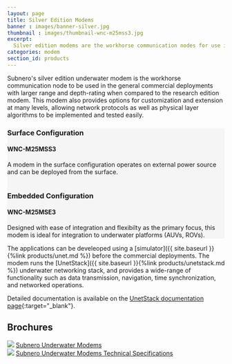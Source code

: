 ```yaml
---
layout: page
title: Silver Edition Modems
banner : images/banner-silver.jpg
thumbnail : images/thumbnail-wnc-m25mss3.jpg
excerpt:
  Silver edition modems are the workhorse communication nodes for use in general commercial deployments
categories: modem
section_id: products
---
```


Subnero's silver edition underwater modem is the workhorse communication node to be used in the general commercial deployments with larger range and depth-rating when compared to the research edition modem. This modem also provides options for customization and extension at many levels, allowing network protocols as well as physical layer algorithms to be implemented and tested easily.

<div class='full' style='background: #f5f5f5'>

  <!-- <div class ='media product' >
    <img class = "align-self-start mr-3" alt="" src="{{site.baseurl}}/images/boxart-wnc-m25msn3.jpg"/>    
    <div class='media-body product product-content'>
    <h3 style="text-transform: none;" id="surface">Node Configuration</h3>
        <h4 style="text-transform: none;">WNC-M25MSN3</h4>
        <p>A modem in the node configuration operates on batteries and can be deployed in a standalone mode.</p>
    </div>
  </div> -->

  <div class ='media product' style='background: #f5f5f5' >   
    <div class='media-body product product-content' style='background: #f5f5f5'>
    <h3 style="text-transform: none;" id="embedded">Surface Configuration</h3>
          <h4 style="text-transform: none;">WNC-M25MSS3</h4>
          <p>A modem in the surface configuration operates on external power source and can be deployed from the surface.</p>
    </div>
    <img class = "ml-3" alt="" src="{{site.baseurl}}/images/boxart-wnc-m25mss3.png"/> 
  </div>

  <div class ='media product' >
    <img class = "align-self-start mr-3" alt="" src="{{site.baseurl}}/images/boxart-wnc-m25mse3.jpg"/>    
    <div class='media-body product product-content'>
    <h3 style="text-transform: none;">Embedded Configuration</h3>
          <h4 style="text-transform: none;">WNC-M25MSE3</h4>
          <p>Designed with ease of integration and flexibilty as the primary focus, this modem is ideal for integration to underwater platforms (AUVs, ROVs).</p>
    </div>
  </div>
</div>

<div class='two spacing'></div>

The applications can be develeoped using a [simulator]({{ site.baseurl }}{%link products/unet.md %}) before the commercial deployments. The modem runs the [UnetStack]({{ site.baseurl }}{%link products/unetstack.md %}) underwater networking stack, and provides a wide-range of functionality such as data transmission, navigation, time synchronization, and networked operations.


Detailed documentation is available on the [UnetStack documentation page](https://www.unetstack.net/docs.html){:target="_blank"}.

<h2>Brochures</h2>
<div class="brochure-container">
  <a href="{{site.baseurl}}/brochures/Subnero-Modem-v4.0.pdf"><img class="brochure-thumb" src="{{site.baseurl}}/brochures/modem4.jpg"></a>
  <a href="{{site.baseurl}}/brochures/Subnero-Modem-v4.0.pdf" target="_blank">Subnero Underwater Modems</a>
</div>
<div class="brochure-container">
  <a href="{{site.baseurl}}/brochures/Subnero-Modem-Specifications-v4.0.pdf"><img class="brochure-thumb" src="{{site.baseurl}}/brochures/spec.jpg"></a>
  <a href="{{site.baseurl}}/brochures/Subnero-Modem-Specifications-v4.0.pdf" target="_blank">Subnero Underwater Modems Technical Specifications</a>
</div>